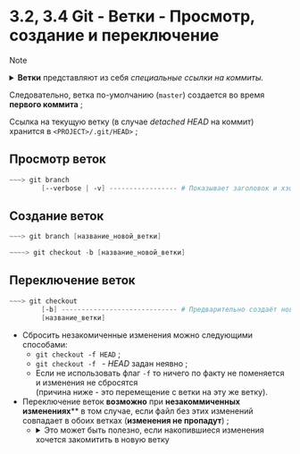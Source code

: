 # 3.2, 3.4 Git - Ветки - Просмотр, создание и переключение

> [!NOTE]
> <details> <summary><b>Ветки</b> представляют из себя <i>специальные ссылки на коммиты</i>. </summary>
> 
> + **Полный идентификатор коммита**, на который ссылается ветка  
>   хранится (_какое-то время_) в `<PROJECT>/.git/refs/heads/<BRANCH>` ;
> + Коммит, на который ссылкается ветка, называется её **вершиной** ;
> + Сами коммиты имеют информацию о родительском коммите ;  
> </details>
>   
> Следовательно, ветка по-умолчанию (`master`) создается во время **первого коммита** ;
> 
> Ссылка на текущую ветку (в случае _detached HEAD_ на коммит) хранится в `<PROJECT>/.git/HEAD>` ;
> 

## Просмотр веток

```powershell
~~~> git branch
        [--verbose | -v] ----------------- # Показывает заголовок и хэш(7) вершины ветки ;
```

## Создание веток 

```powershell  
~~~> git branch [название_новой_ветки]  
```

``` powershell
~~~~> git checkout -b [название_новой_ветки] 
```

## Переключение веток

```powershell
~~~> git checkout
        [-b] ----------------------------- # Предварительно создаёт новую ветку 
        [название_ветки]  
```
+ Сбросить незакомиченные изменения можно следующими способами:
  + `git checkout -f HEAD` ;
  + `git checkout -f ` - _HEAD_ задан неявно ;
  + Если не использовать флаг `-f` то ничего по факту не поменяется и изменения не сбросятся   
(причина ниже - это перемещение с ветки на эту же ветку).
+ Переключение веток **возможно** при **незакоммиченных изменениях**** в том случае, если файл без этих изменений совпадает в обоих ветках (**изменения не пропадут**) ;
  + <details> <summary>Это может быть полезно, если накопившиеся изменения хочется закомитить в новую ветку</summary>

          1. Вносим какие-то изменения ;
          2. Приходит осознание, что изменений хватает на полноценный коммит, но вся функциональность не готова - т.е. нужна новая ветка под неё ;
          3. Создаем новую ветку и переключаемся на неё (это получается, т.к. HEAD-коммит в обоих ветках один и тот же) ;
          4. Изменения не пропали при переключении ;
          5. Коммитим в новую ветку - ура! ;
  </details> 


